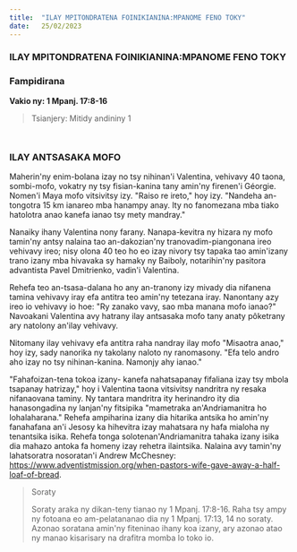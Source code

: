 ```yaml
---
title:  "ILAY MPITONDRATENA FOINIKIANINA:MPANOME FENO TOKY"
date:   25/02/2023
---
```


### ILAY MPITONDRATENA FOINIKIANINA:MPANOME FENO TOKY
### Fampidirana

**Vakio ny: 1 Mpanj. 17:8-16**

> Tsianjery: Mitidy andininy 1

` `

### ILAY ANTSASAKA MOFO

Maherin'ny enim-bolana izay no tsy nihinan'i Valentina, vehivavy 40 taona, sombi-mofo, vokatry ny tsy fisian-kanina tany amin'ny firenen'i Géorgie. Nomen'i Maya mofo vitsivitsy izy. "Raiso re ireto," hoy izy. "Nandeha an-tongotra 15 km ianareo mba hanampy anay. Ity no fanomezana mba tiako hatolotra anao kanefa ianao tsy mety mandray."

Nanaiky ihany Valentina nony farany. Nanapa-kevitra ny hizara ny mofo tamin'ny antsy nalaina tao an-dakozian'ny tranovadim-piangonana ireo vehivavy ireo; nisy olona 40 teo ho eo izay nivory tsy tapaka tao amin'izany trano izany mba hivavaka sy hamaky ny Baiboly, notarihin'ny pasitora advantista Pavel Dmitrienko, vadin'i Valentina.

Rehefa teo an-tsasa-dalana ho any an-tranony izy mivady dia nifanena tamina vehivavy iray efa antitra teo amin'ny tetezana iray. Nanontany azy ireo io vehivavy io hoe: "Ry zanako vavy, sao mba manana mofo ianao?" Navoakani Valentina avy hatrany ilay antsasaka mofo tany anaty pôketrany ary natolony an'ilay vehivavy.

Nitomany ilay vehivavy efa antitra raha nandray ilay mofo "Misaotra anao," hoy izy, sady nanorika ny takolany naloto ny ranomasony. "Efa telo andro aho izay no tsy nihinan-kanina. Namonjy ahy ianao."

"Fahafoizan-tena tokoa izany- kanefa nahatsapanay fifaliana izay tsy mbola tsapanay hatrizay," hoy i Valentina taona vitsivitsy nandritra ny resaka nifanaovana taminy. Ny tantara mandritra ity herinandro ity dia hanasongadina ny lanjan'ny fitsipika "mametraka an'Andriamanitra ho lohalaharana." Rehefa ampiharina izany dia hitarika antsika ho amin'ny fanahafana an'i Jesosy ka hihevitra izay mahatsara ny hafa mialoha ny tenantsika isika. Rehefa tonga solotenan'Andriamanitra tahaka izany isika dia mahazo antoka fa homeny izay rehetra ilaintsika. Nalaina avy tamin'ny lahatsoratra nosoratan'i Andrew McChesney: https://www.adventistmission.org/​when-pastors-wife-gave-away-a-half-loaf-of-bread.


><p> Soraty</p>
> Soraty araka ny dikan-teny tianao ny 1 Mpanj. 17:8-16. Raha tsy ampy ny fotoana eo am-pelatananao dia ny 1 Mpanj. 17:13, 14 no soraty. Azonao soratana amin'ny fiteninao ihany koa izany, ary azonao atao ny manao kisarisary na drafitra momba lo toko io.